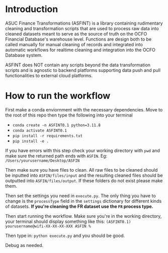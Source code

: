 # Introduction
ASUC Finance Transformations (ASFINT) is a library containing rudimentary cleaning and transformation scripts that are used to process raw data into cleaned datasets meant to serve as the source of truth on the OCFO Financial Database's warehouse level. 
Functions are design both to be called manually for manual cleaning of records and integrated into automatic workflows for realtime cleaning and integration into the OCFO Database system. 

ASFINT does NOT contain any scripts beyond the data transformation scripts and is agnostic to backend platforms supporting data push and pull functionalities to external cloud platforms. 

# How to run the workflow
First make a conda enviornment with the necessary dependencies. Move to the root of this repo then type the following into your terminal 
- `conda create -n ASFINT0.1 python=3.11.8`
- `conda activate ASFINT0.1`
- `pip install -r requirements.txt`
- `pip install -e .`

If you have errors with this step check your working directory with `pwd` and make sure the returned path ends with `ASFIN`. Eg: 
`/Users/yourusername/Desktop/ASFIN`

Then make sure you have files to clean. All raw files to be cleaned should be inputted into `ASFIN/files/input` and the resulting cleaned files should be outputted into `ASFIN/files/output`. If these folders do not exist please make them. 

Then set the settings you need in `execute.py`. The only thing you have to change is the `processType` field in the `settings` dictionary for different kinds of datasets. **If you're cleaning the FR dataset use the `FR` process type.**

Then start running the workflow. Make sure you're in the working directory, your terminal should display something like this:
`(ASFINT0.1) yourusername@wifi-XX-XX-XX-XXX ASFIN % `

Then type in: `python execute.py` and you should be good. 

Debug as needed. 
